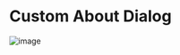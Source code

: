 # Custom About Dialog
![image](https://user-images.githubusercontent.com/16362429/38081456-ca1d17b0-334c-11e8-9a66-ca795a4599e9.png)
